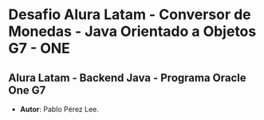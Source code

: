 # Desafio Alura Latam - Conversor de Monedas - Java Orientado a Objetos G7 - ONE

## Alura Latam - Backend Java - Programa Oracle One G7

 - **Autor**: Pablo Pérez Lee.